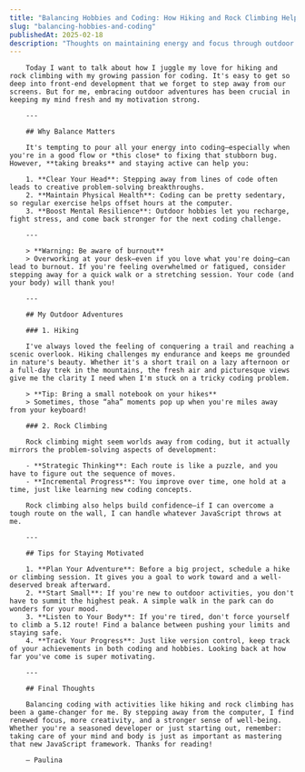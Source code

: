 ```yaml
---
title: "Balancing Hobbies and Coding: How Hiking and Rock Climbing Help Me Stay Motivated"
slug: "balancing-hobbies-and-coding"
publishedAt: 2025-02-18
description: "Thoughts on maintaining energy and focus through outdoor activities and exercise."
---
```


        Today I want to talk about how I juggle my love for hiking and rock climbing with my growing passion for coding. It's easy to get so deep into front-end development that we forget to step away from our screens. But for me, embracing outdoor adventures has been crucial in keeping my mind fresh and my motivation strong.

        ---

        ## Why Balance Matters

        It's tempting to pour all your energy into coding—especially when you're in a good flow or *this close* to fixing that stubborn bug. However, **taking breaks** and staying active can help you:

        1. **Clear Your Head**: Stepping away from lines of code often leads to creative problem-solving breakthroughs.
        2. **Maintain Physical Health**: Coding can be pretty sedentary, so regular exercise helps offset hours at the computer.
        3. **Boost Mental Resilience**: Outdoor hobbies let you recharge, fight stress, and come back stronger for the next coding challenge.

        ---

        > **Warning: Be aware of burnout**
        > Overworking at your desk—even if you love what you're doing—can lead to burnout. If you're feeling overwhelmed or fatigued, consider stepping away for a quick walk or a stretching session. Your code (and your body) will thank you!

        ---

        ## My Outdoor Adventures

        ### 1. Hiking

        I've always loved the feeling of conquering a trail and reaching a scenic overlook. Hiking challenges my endurance and keeps me grounded in nature's beauty. Whether it's a short trail on a lazy afternoon or a full-day trek in the mountains, the fresh air and picturesque views give me the clarity I need when I'm stuck on a tricky coding problem.

        > **Tip: Bring a small notebook on your hikes**
        > Sometimes, those “aha” moments pop up when you're miles away from your keyboard!

        ### 2. Rock Climbing

        Rock climbing might seem worlds away from coding, but it actually mirrors the problem-solving aspects of development:

        - **Strategic Thinking**: Each route is like a puzzle, and you have to figure out the sequence of moves.
        - **Incremental Progress**: You improve over time, one hold at a time, just like learning new coding concepts.

        Rock climbing also helps build confidence—if I can overcome a tough route on the wall, I can handle whatever JavaScript throws at me.

        ---

        ## Tips for Staying Motivated

        1. **Plan Your Adventure**: Before a big project, schedule a hike or climbing session. It gives you a goal to work toward and a well-deserved break afterward.
        2. **Start Small**: If you're new to outdoor activities, you don't have to summit the highest peak. A simple walk in the park can do wonders for your mood.
        3. **Listen to Your Body**: If you're tired, don't force yourself to climb a 5.12 route! Find a balance between pushing your limits and staying safe.
        4. **Track Your Progress**: Just like version control, keep track of your achievements in both coding and hobbies. Looking back at how far you've come is super motivating.

        ---

        ## Final Thoughts

        Balancing coding with activities like hiking and rock climbing has been a game-changer for me. By stepping away from the computer, I find renewed focus, more creativity, and a stronger sense of well-being. Whether you're a seasoned developer or just starting out, remember: taking care of your mind and body is just as important as mastering that new JavaScript framework. Thanks for reading!

        — Paulina

